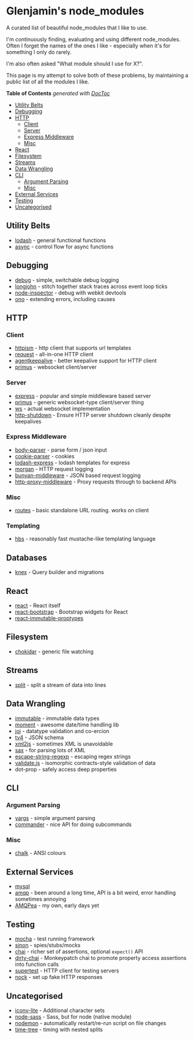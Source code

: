 Glenjamin's node_modules
========================

A curated list of beautiful node_modules that I like to use.

I'm continuously finding, evaluating and using different node_modules. Often I forget the names of the ones I like - especially when it's for something I only do rarely.

I'm also often asked "What module should I use for X?".

This page is my attempt to solve both of these problems, by maintaining a public list of all the modules I like.

<!-- START doctoc generated TOC please keep comment here to allow auto update -->
<!-- DON'T EDIT THIS SECTION, INSTEAD RE-RUN doctoc TO UPDATE -->
**Table of Contents**  *generated with [DocToc](https://github.com/thlorenz/doctoc)*

- [Utility Belts](#utility-belts)
- [Debugging](#debugging)
- [HTTP](#http)
  - [Client](#client)
  - [Server](#server)
  - [Express Middleware](#express-middleware)
  - [Misc](#misc)
- [React](#react)
- [Filesystem](#filesystem)
- [Streams](#streams)
- [Data Wrangling](#data-wrangling)
- [CLI](#cli)
  - [Argument Parsing](#argument-parsing)
  - [Misc](#misc-1)
- [External Services](#external-services)
- [Testing](#testing)
- [Uncategorised](#uncategorised)

<!-- END doctoc generated TOC please keep comment here to allow auto update -->

## Utility Belts

* [lodash](http://npm.im/lodash) - general functional functions
* [async](http://npm.im/async) - control flow for async functions

## Debugging

* [debug](http://npm.im/debug) - simple, switchable debug logging
* [longjohn](http://npm.im/longjohn) - stitch together stack traces across event loop ticks
* [node-inspector](http://npm.im/node-inspector) - debug with webkit devtools
* [ono](http://npm.im/ono) - extending errors, including causes

## HTTP

### Client

* [httpism](http://npm.im/httpism) - http client that supports url templates
* [request](http://npm.im/request) - all-in-one HTTP client
* [agentkeepalive](http://npm.im/agentkeepalive) - better keepalive support for HTTP client
* [primus](http://npm.im/primus) - websocket client/server

### Server

* [express](http://npm.im/express) - popular and simple middleware based server
* [primus](http://npm.im/primus) - generic websocket-type client/server thing
* [ws](http://npm.im/ws) - actual websocket implementation
* [http-shutdown](http://npm.im/http-shutdown) - Ensure HTTP server shutdown cleanly despite keepalives

### Express Middleware

* [body-parser](http://npm.im/body-parser) - parse form / json input
* [cookie-parser](http://npm.im/cookie-parser) - cookies
* [lodash-express](http://npm.im/lodash-express) - lodash templates for express
* [morgan](http://npm.im/morgan) - HTTP request logging
* [bunyan-middleware](http://npm.im/bunyan-middleware) - JSON based request logging
* [http-proxy-middleware](http://npm.im/http-proxy-middleware) - Proxy requests through to backend APIs

### Misc

* [routes](http://npm.im/routes) - basic standalone URL routing. works on client

### Templating

* [hbs](http://npm.im/hbs) - reasonably fast mustache-like templating language

## Databases

* [knex](http://npm.im/knex) - Query builder and migrations

## React

* [react](http://npm.im/react) - React itself
* [react-bootstrap](http://npm.im/react-bootstrap) - Bootstrap widgets for React
* [react-immutable-proptypes](http://npm.im/react-immutable-proptypes)

## Filesystem

* [chokidar](http://npm.im/chokidar) - generic file watching

## Streams

* [split](http://npm.im/split) - split a stream of data into lines

## Data Wrangling

* [immutable](http://npm.im/immutable) - immutable data types
* [moment](http://npm.im/moment) - awesome date/time handling lib
* [joi](http://npm.im/joi) - datatype validation and co-ercion
* [tv4](http://npm.im/tv4) - JSON schema
* [xml2js](http://npm.im/xml2js) - sometimes XML is unavoidable
* [sax](http://npm.im/sax) - for parsing lots of XML
* [escape-string-regexp](http://npm.im/escape-string-regexp) - escaping regex strings
* [validate.js](http://npm.im/validate.js) - isomorphic contracts-style validation of data
* dot-prop - safely access deep properties

## CLI

### Argument Parsing

* [yargs](http://npm.im/yargs) - simple argument parsing
* [commander](http://npm.im/commander) - nice API for doing subcommands

### Misc

* [chalk](http://npm.im/chalk) - ANSI colours

## External Services

* [mysql](http://npm.im/mysql)
* [amqp](http://npm.im/amqp) - been around a long time, API is a bit weird, error handling sometimes annoying
* [AMQPea](http://npm.im/AMQPea) - my own, early days yet

## Testing

* [mocha](http://npm.im/mocha) - test running framework
* [sinon](http://npm.im/sinon) - spies/stubs/mocks
* [chai](http://npm.im/chai) - richer set of assertions, optional `expect()` API
* [dirty-chai](http://npm.im/dirty-chai) - Monkeypatch chai to promote property access assertions into function calls
* [supertest](http://npm.im/supertest) - HTTP client for testing servers
* [nock](http://npm.im/nock) - set up fake HTTP responses

## Uncategorised

* [iconv-lite](http://npm.im/iconv-lite) - Additional character sets
* [node-sass](http://npm.im/node-sass) - Sass, but for node (native module)
* [nodemon](http://npm.im/nodemon) - automatically restart/re-run script on file changes
* [time-tree](http://npm.im/time-tree) - timing with nested splits

